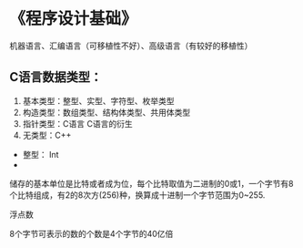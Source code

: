 
# 《程序设计基础》

机器语言、汇编语言（可移植性不好）、高级语言（有较好的移植性）

## C语言数据类型：

1. 基本类型：整型、实型、字符型、枚举类型
2. 构造类型：数组类型、结构体类型、共用体类型
3. 指针类型：C语言 C语言的衍生
4. 无类型：C++

- 整型： Int
- 

储存的基本单位是比特或者成为位，每个比特取值为二进制的0或1，一个字节有8个比特组成，有2的8次方(256)种，换算成十进制一个字节范围为0~255.

浮点数

8个字节可表示的数的个数是4个字节的40亿倍


